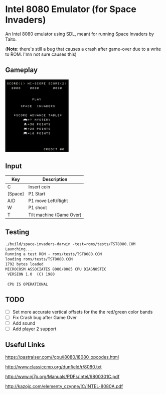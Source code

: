 # Intel 8080 Emulator (for Space Invaders)

An Intel 8080 emulator using SDL, meant for running Space Invaders by Taito.

(**Note**: there's still a bug that causes a crash after game-over due to a write to ROM. I'mn not sure causes this)

## Gameplay 

<img src="https://github.com/dustinbowers/intel8080emu/blob/master/screens/gameplay.gif" width="40%">

## Input

| Key     	| Description              	|
|---------	|--------------------------	|
|    C    	| Insert coin              	|
| [Space] 	| P1 Start                 	|
|   A/D   	| P1 move Left/Right       	|
|    W    	| P1 shoot                 	|
|    T    	| Tilt machine (Game Over) 	|

## Testing

```
./build/space-invaders-darwin -test=roms/tests/TST8080.COM
Launching...
Running a test ROM - roms/tests/TST8080.COM
loading roms/tests/TST8080.COM
1792 bytes loaded
MICROCOSM ASSOCIATES 8080/8085 CPU DIAGNOSTIC
 VERSION 1.0  (C) 1980

 CPU IS OPERATIONAL
 ```

## TODO
- [ ] Set more accurate vertical offsets for the the red/green color bands 
- [ ] Fix Crash bug after Game Over
- [ ] Add sound
- [ ] Add player 2 support

## Useful Links
https://pastraiser.com//cpu/i8080/i8080_opcodes.html

http://www.classiccmp.org/dunfield/r/8080.txt

http://www.nj7p.org/Manuals/PDFs/Intel/9800301C.pdf

http://kazojc.com/elementy_czynne/IC/INTEL-8080A.pdf
